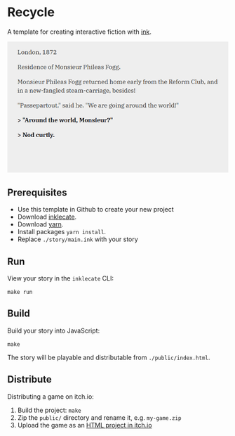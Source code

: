 # Recycle

A template for creating interactive fiction with [ink](https://github.com/inkle/ink).

![](./img/example.gif)

## Prerequisites

- Use this template in Github to create your new project
- Download [inklecate](https://github.com/inkle/ink/releases).
- Download [yarn](https://yarnpkg.com/).
- Install packages `yarn install`.
- Replace `./story/main.ink` with your story

## Run

View your story in the `inklecate` CLI:

```
make run
```

## Build

Build your story into JavaScript:

```
make
```

The story will be playable and distributable from `./public/index.html`.

## Distribute

Distributing a game on itch.io:

1. Build the project: `make`
2. Zip the `public/` directory and rename it, e.g. `my-game.zip`
3. Upload the game as an [HTML project in itch.io](https://itch.io/docs/creators/html5)
